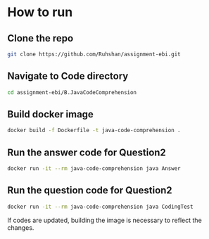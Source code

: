 # How to run

## Clone the repo

```bash
git clone https://github.com/Ruhshan/assignment-ebi.git
```

## Navigate to Code directory
```bash
cd assignment-ebi/B.JavaCodeComprehension
```

## Build docker image
```bash
docker build -f Dockerfile -t java-code-comprehension .
```

## Run the answer code for Question2
```bash
docker run -it --rm java-code-comprehension java Answer   
```

## Run the question code for Question2

```bash
docker run -it --rm java-code-comprehension java CodingTest   
```

If codes are updated, building the image is necessary to reflect the changes.
